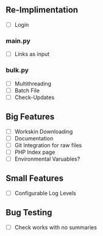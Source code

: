 ## Re-Implimentation
- [ ] Login
### main.py
- [ ] Links as input
### bulk.py
- [ ] Multithreading
- [ ] Batch File
- [ ] Check-Updates

## Big Features
- [ ] Workskin Downloading
- [ ] Documentation
- [ ] Git Integration for raw files
- [ ] PHP Index page
- [ ] Environmental Varuables?

## Small Features
- [ ] Configurable Log Levels

## Bug Testing
- [ ] Check works with no summaries
